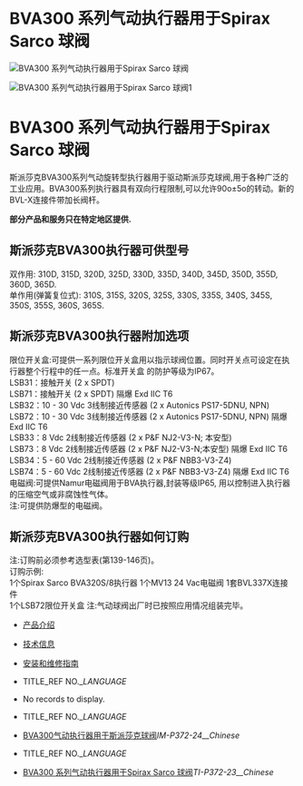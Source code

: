 

# BVA300 系列气动执行器用于Spirax Sarco 球阀

![BVA300 系列气动执行器用于Spirax Sarco 球阀](/d/file/pneumatic-actuators/244a80b630ed2c8761b95afe287ee76d.jpg)

![BVA300 系列气动执行器用于Spirax Sarco 球阀1](/d/file/pneumatic-actuators/244a80b630ed2c8761b95afe287ee76d.jpg)

# BVA300 系列气动执行器用于Spirax Sarco 球阀

斯派莎克BVA300系列气动旋转型执行器用于驱动斯派莎克球阀,用于各种广泛的工业应用。BVA300系列执行器具有双向行程限制,可以允许90o±5o的转动。新的BVL-X连接件带加长阀杆。

**部分产品和服务只在特定地区提供.**

## 斯派莎克BVA300执行器可供型号

双作用: 310D, 315D, 320D, 325D, 330D, 335D, 340D, 345D, 350D, 355D, 360D, 365D.  
单作用(弹簧复位式): 310S, 315S, 320S, 325S, 330S, 335S, 340S, 345S, 350S, 355S, 360S, 365S.

## 斯派莎克BVA300执行器附加选项

限位开关盒:可提供一系列限位开关盒用以指示球阀位置。同时开关点可设定在执行器整个行程中的任一点。标准开关盒 的防护等级为IP67。  
LSB31：接触开关 (2 x SPDT)  
LSB71：接触开关 (2 x SPDT) 隔爆 Exd IIC T6  
LSB32：10 - 30 Vdc 3线制接近传感器 (2 x Autonics PS17-5DNU, NPN)  
LSB72：10 - 30 Vdc 3线制接近传感器 (2 x Autonics PS17-5DNU, NPN) 隔爆 Exd IIC T6  
LSB33：8 Vdc 2线制接近传感器 (2 x P&F NJ2-V3-N; 本安型)  
LSB73：8 Vdc 2线制接近传感器 (2 x P&F NJ2-V3-N;本安型) 隔爆 Exd IIC T6  
LSB34：5 - 60 Vdc 2线制接近传感器 (2 x P&F NBB3-V3-Z4)  
LSB74：5 - 60 Vdc 2线制接近传感器 (2 x P&F NBB3-V3-Z4) 隔爆 Exd IIC T6  
电磁阀:可提供Namur电磁阀用于BVA执行器,封装等级IP65, 用以控制进入执行器的压缩空气或非腐蚀性气体。  
注:可提供防爆型的电磁阀。

## 斯派莎克BVA300执行器如何订购

注:订购前必须参考选型表(第139-146页)。  
订购示例:  
1个Spirax Sarco BVA320S/8执行器 1个MV13 24 Vac电磁阀 1套BVL337X连接件  
1个LSB72限位开关盒 注:气动球阀出厂时已按照应用情况组装完毕。

-   [产品介绍](javascript:navactive(1);)
-   [技术信息](javascript:navactive(2);)
-   [安装和维修指南](javascript:navactive(3);)

-   TITLE_REF NO.__LANGUAGE_
-   No records to display.

-   TITLE_REF NO.__LANGUAGE_
-   [BVA300气动执行器用于斯派莎克球阀](/d/pdf/IM-P372-24-BVA300气动执行器用于斯派莎克球阀.pdf)_IM-P372-24__Chinese_

-   TITLE_REF NO.__LANGUAGE_
-   [BVA300 系列气动执行器用于Spirax Sarco 球阀](/d/pdf/TI-P372-23-BVA300%20系列气动执行器用于Spirax%20Sarco%20球阀.pdf)_TI-P372-23__Chinese_
